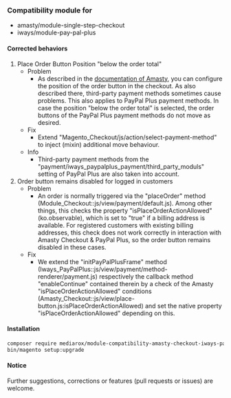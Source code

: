 ### Compatibility module for
* amasty/module-single-step-checkout
* iways/module-pay-pal-plus

#### Corrected behaviors

1. Place Order Button Position "below the order total"
   * Problem 
     * As described in the [documentation of Amasty](https://amasty.com/docs/doku.php?id=magento_2:one_step_checkout#layout), you can configure the position of the order button in the checkout. As also described there, third-party payment methods sometimes cause problems. This also applies to PayPal Plus payment methods. In case the position "below the order total" is selected, the order buttons of the PayPal Plus payment methods do not move as desired.
   * Fix
     * Extend "Magento_Checkout/js/action/select-payment-method" to inject (mixin) additional move behaviour.
   * Info
     * Third-party payment methods from the "payment/iways_paypalplus_payment/third_party_moduls" setting of PayPal Plus are also taken into account.
2. Order button remains disabled for logged in customers
   * Problem 
     * An order is normally triggered via the "placeOrder" method (Module_Checkout::js/view/payment/default.js).
     Among other things, this checks the property "isPlaceOrderActionAllowed" (ko.observable), which is set to "true" if a billing address is available. For registered customers with existing billing addresses, this check does not work correctly in interaction with Amasty Checkout & PayPal Plus, so the order button remains disabled in these cases.
   * Fix 
     * We extend the "initPayPalPlusFrame" method (Iways_PayPalPlus::js/view/payment/method-renderer/payment.js) respectively the callback method "enableContinue" contained therein by a check of the Amasty "isPlaceOrderActionAllowed" conditions (Amasty_Checkout::js/view/place-button.js:isPlaceOrderActionAllowed) and set the native property "isPlaceOrderActionAllowed" depending on this.

#### Installation
```bash
composer require mediarox/module-compatibility-amasty-checkout-iways-paypalplus
bin/magento setup:upgrade
```

#### Notice

Further suggestions, corrections or features (pull requests or issues) are welcome.